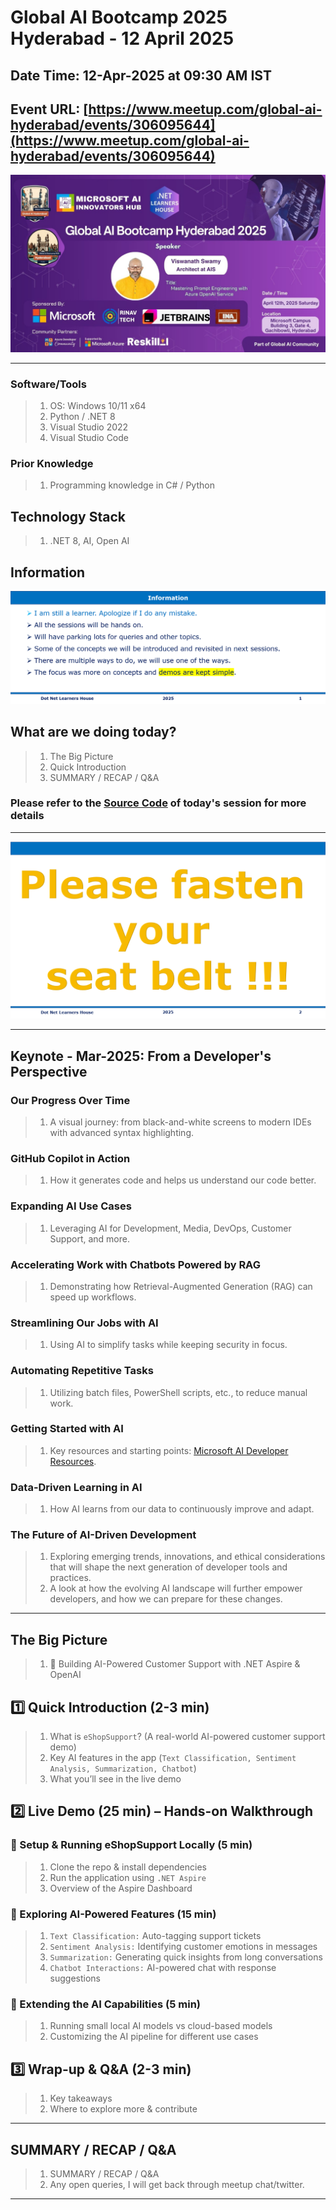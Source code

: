 # Global AI Bootcamp 2025 Hyderabad - 12 April 2025

## Date Time: 12-Apr-2025 at 09:30 AM IST

## Event URL: [https://www.meetup.com/global-ai-hyderabad/events/306095644](https://www.meetup.com/global-ai-hyderabad/events/306095644)

![Viswanatha Swamy P K |150x150](./Documentation/Images/ViswanathaSwamyPK.PNG)

---

### Software/Tools

> 1. OS: Windows 10/11 x64
> 1. Python / .NET 8
> 1. Visual Studio 2022
> 1. Visual Studio Code

### Prior Knowledge

> 1. Programming knowledge in C# / Python

## Technology Stack

> 1. .NET 8, AI, Open AI

## Information

![Information | 100x100](../Documentation/Images/Information.PNG)

## What are we doing today?

> 1. The Big Picture
> 1. Quick Introduction
> 1. SUMMARY / RECAP / Q&A

### Please refer to the [**Source Code**](https://github.com/Swamy-s-Tech-Skills-Academy/learn-ai-102-code) of today's session for more details

---

![Information | 100x100](../Documentation/Images/SeatBelt.PNG)

---

## Keynote - Mar-2025: From a Developer's Perspective

### Our Progress Over Time

> 1. A visual journey: from black-and-white screens to modern IDEs with advanced syntax highlighting.

### GitHub Copilot in Action

> 1. How it generates code and helps us understand our code better.

### Expanding AI Use Cases

> 1. Leveraging AI for Development, Media, DevOps, Customer Support, and more.

### Accelerating Work with Chatbots Powered by RAG

> 1. Demonstrating how Retrieval-Augmented Generation (RAG) can speed up workflows.

### Streamlining Our Jobs with AI

> 1. Using AI to simplify tasks while keeping security in focus.

### Automating Repetitive Tasks

> 1. Utilizing batch files, PowerShell scripts, etc., to reduce manual work.

### Getting Started with AI

> 1. Key resources and starting points: [Microsoft AI Developer Resources](https://developer.microsoft.com/en-us/ai).

### Data-Driven Learning in AI

> 1. How AI learns from our data to continuously improve and adapt.

### The Future of AI-Driven Development

> 1. Exploring emerging trends, innovations, and ethical considerations that will shape the next generation of developer tools and practices.
> 1. A look at how the evolving AI landscape will further empower developers, and how we can prepare for these changes.

---

## The Big Picture

> 1. 🔹 Building AI-Powered Customer Support with .NET Aspire & OpenAI

## 1️⃣ Quick Introduction (2-3 min)

> 1. What is `eShopSupport`? (A real-world AI-powered customer support demo)
> 1. Key AI features in the app (`Text Classification, Sentiment Analysis, Summarization, Chatbot`)
> 1. What you’ll see in the live demo

## 2️⃣ Live Demo (25 min) – Hands-on Walkthrough

### 🔹 Setup & Running eShopSupport Locally (5 min)

> 1. Clone the repo & install dependencies
> 1. Run the application using `.NET Aspire`
> 1. Overview of the Aspire Dashboard

### 🔹 Exploring AI-Powered Features (15 min)

> 1. `Text Classification:` Auto-tagging support tickets
> 1. `Sentiment Analysis:` Identifying customer emotions in messages
> 1. `Summarization:` Generating quick insights from long conversations
> 1. `Chatbot Interactions:` AI-powered chat with response suggestions

### 🔹 Extending the AI Capabilities (5 min)

> 1. Running small local AI models vs cloud-based models
> 1. Customizing the AI pipeline for different use cases

## 3️⃣ Wrap-up & Q&A (2-3 min)

> 1. Key takeaways
> 1. Where to explore more & contribute

---

## SUMMARY / RECAP / Q&A

> 1. SUMMARY / RECAP / Q&A
> 2. Any open queries, I will get back through meetup chat/twitter.

---
